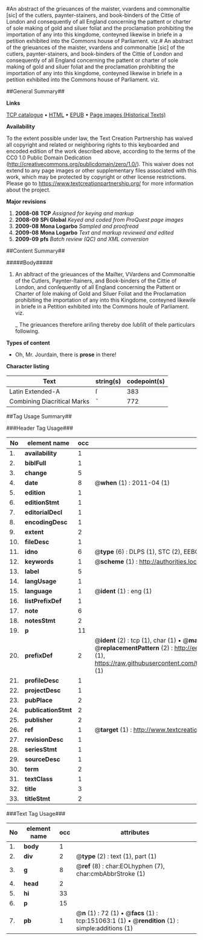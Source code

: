 #An abstract of the grieuances of the maister, vvardens and commonaltie [sic] of the cutlers, paynter-stainers, and book-binders of the Cittie of London and consequently of all England concerning the pattent or charter of sole making of gold and siluer foliat and the proclamation prohibiting the importation of any into this kingdome, conteyned likewise in briefe in a petition exhibited into the Commons house of Parliament. viz.#
An abstract of the grieuances of the maister, vvardens and commonaltie [sic] of the cutlers, paynter-stainers, and book-binders of the Cittie of London and consequently of all England concerning the pattent or charter of sole making of gold and siluer foliat and the proclamation prohibiting the importation of any into this kingdome, conteyned likewise in briefe in a petition exhibited into the Commons house of Parliament. viz.

##General Summary##

**Links**

[TCP catalogue](http://www.ota.ox.ac.uk/tcp/)  • 
[HTML](http://tei.it.ox.ac.uk/tcp/Texts-HTML/free/A72/A72813.html)  • 
[EPUB](http://tei.it.ox.ac.uk/tcp/Texts-EPUB/free/A72/A72813.epub) • 
[Page images (Historical Texts)](https://historicaltexts.jisc.ac.uk/eebo-99898854e)

**Availability**

To the extent possible under law, the Text Creation Partnership has waived all copyright and related or neighboring rights to this keyboarded and encoded edition of the work described above, according to the terms of the CC0 1.0 Public Domain Dedication (http://creativecommons.org/publicdomain/zero/1.0/). This waiver does not extend to any page images or other supplementary files associated with this work, which may be protected by copyright or other license restrictions. Please go to https://www.textcreationpartnership.org/ for more information about the project.

**Major revisions**

1. __2008-08__ __TCP__ *Assigned for keying and markup*
1. __2008-09__ __SPi Global__ *Keyed and coded from ProQuest page images*
1. __2009-08__ __Mona Logarbo__ *Sampled and proofread*
1. __2009-08__ __Mona Logarbo__ *Text and markup reviewed and edited*
1. __2009-09__ __pfs__ *Batch review (QC) and XML conversion*

##Content Summary##

#####Body#####

1. An abſtract of the grieuances of the Maiſter, VVardens and Commonaltie of the Cutlers, Paynter-ſtainers, and Book-binders of the Cittie of London, and conſequently of all England concerning the Pattent or Charter of ſole making of Gold and Siluer Foliat and the Proclamation prohibiting the importation of any into this Kingdome, conteyned likewiſe in briefe in a Petition exhibited into the Commons houſe of Parliament. viz.

    _ The grieuances therefore ariſing thereby doe ſubſiſt of theſe particulars following.

**Types of content**

  * Oh, Mr. Jourdain, there is **prose** in there!

**Character listing**


|Text|string(s)|codepoint(s)|
|---|---|---|
|Latin Extended-A|ſ|383|
|Combining             Diacritical Marks|̄|772|

##Tag Usage Summary##

###Header Tag Usage###

|No|element name|occ|attributes|
|---|---|---|---|
|1.|__availability__|1||
|2.|__biblFull__|1||
|3.|__change__|5||
|4.|__date__|8| @__when__ (1) : 2011-04 (1)|
|5.|__edition__|1||
|6.|__editionStmt__|1||
|7.|__editorialDecl__|1||
|8.|__encodingDesc__|1||
|9.|__extent__|2||
|10.|__fileDesc__|1||
|11.|__idno__|6| @__type__ (6) : DLPS (1), STC (2), EEBO-CITATION (1), PROQUEST (1), VID (1)|
|12.|__keywords__|1| @__scheme__ (1) : http://authorities.loc.gov/ (1)|
|13.|__label__|5||
|14.|__langUsage__|1||
|15.|__language__|1| @__ident__ (1) : eng (1)|
|16.|__listPrefixDef__|1||
|17.|__note__|6||
|18.|__notesStmt__|2||
|19.|__p__|11||
|20.|__prefixDef__|2| @__ident__ (2) : tcp (1), char (1)  •  @__matchPattern__ (2) : ([0-9\-]+):([0-9IVX]+) (1), (.+) (1)  •  @__replacementPattern__ (2) : http://eebo.chadwyck.com/downloadtiff?vid=$1&page=$2 (1), https://raw.githubusercontent.com/textcreationpartnership/Texts/master/tcpchars.xml#$1 (1)|
|21.|__profileDesc__|1||
|22.|__projectDesc__|1||
|23.|__pubPlace__|2||
|24.|__publicationStmt__|2||
|25.|__publisher__|2||
|26.|__ref__|1| @__target__ (1) : http://www.textcreationpartnership.org/docs/. (1)|
|27.|__revisionDesc__|1||
|28.|__seriesStmt__|1||
|29.|__sourceDesc__|1||
|30.|__term__|2||
|31.|__textClass__|1||
|32.|__title__|3||
|33.|__titleStmt__|2||


###Text Tag Usage###

|No|element name|occ|attributes|
|---|---|---|---|
|1.|__body__|1||
|2.|__div__|2| @__type__ (2) : text (1), part (1)|
|3.|__g__|8| @__ref__ (8) : char:EOLhyphen (7), char:cmbAbbrStroke (1)|
|4.|__head__|2||
|5.|__hi__|33||
|6.|__p__|15||
|7.|__pb__|1| @__n__ (1) : 72 (1)  •  @__facs__ (1) : tcp:151063:1 (1)  •  @__rendition__ (1) : simple:additions (1)|
